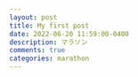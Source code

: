 ```yaml
---
layout: post
title: My first post
date: 2022-06-20 11:59:00-0400
description: マラソン
comments: true
categories: marathon
---
```





